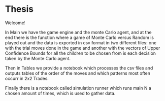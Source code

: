 # Thesis
Welcome!

In Main we have the game engine and the monte Carlo agent, and at the end there is the function where a game of Monte Carlo versus Random is played out and the data is exported in csv format in two different files: one with the trial moves done in the game and another with the vectors of Upper Confidence Bounds for all the children to be chosen from is each decision taken by the Monte Carlo agent. 

Then in Tables we provide a notebook which processes the csv files and outputs tables of the order of the moves and which patterns most often occurr in 2x2 Trades.

Finally there is a notebook called simulation runner which runs main N a chosen amount of times, which is used to gather data.



